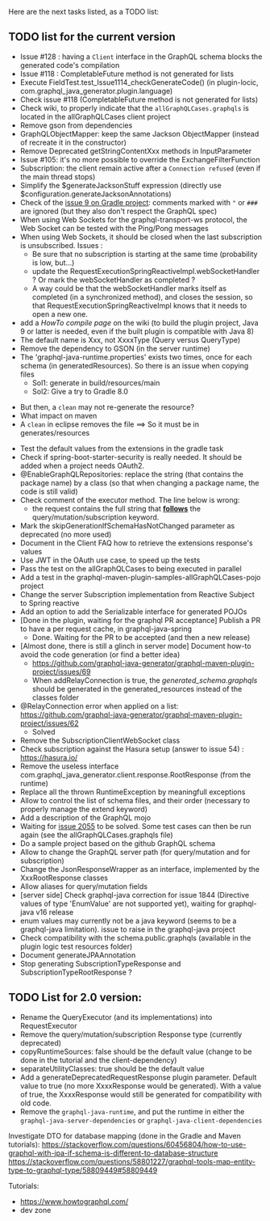 Here are the next tasks listed, as a TODO list:


## TODO list for the current version
* Issue #128 : having a `Client` interface in the GraphQL schema blocks the generated code's compilation
* Issue #118 : CompletableFuture method is not generated for lists
* Execute FieldTest.test_Issue1114_checkGenerateCode() (in plugin-locic, com.graphql_java_generator.plugin.language)
* Check issue #118 (CompletableFuture method is not generated for lists)
* Check wiki, to properly indicate that the `allGraphQLCases.graphqls` is located in the allGraphQLCases client project
* Remove gson from dependencies
* GraphQLObjectMapper: keep the same Jackson ObjectMapper (instead of recreate it in the constructor)
* Remove Deprecated getStringContentXxx methods in InputParameter
* Issue #105: it's no more possible to override the ExchangeFilterFunction
* Subscription: the client remain active after a `Connection refused` (even if the main thread stops)
* Simplify the $generateJacksonStuff expression (directly use $configuration.generateJacksonAnnotations)
* Check of the [issue 9 on Gradle project](https://github.com/graphql-java-generator/graphql-gradle-plugin-project/issues/9): comments marked with `"` or `###` are ignored (but they also don't respect the GraphQL spec)
* When using Web Sockets for the graphql-transport-ws protocol, the Web Socket can be tested with the Ping/Pong messages
* When using Web Sockets, it should be closed when the last subscription is unsubscribed. Issues :
    * Be sure that no subscription is starting at the same time (probability is low, but...)
    * update the RequestExecutionSpringReactiveImpl.webSocketHandler ?  Or mark the webSocketHandler as completed ?
    * A way could be that the webSocketHandler marks itself as completed (in a synchronized method), and closes the session, so that RequestExecutionSpringReactiveImpl knows that it needs to open a new one.
* add a _HowTo compile page_ on the wiki (to build the plugin project, Java 9 or latter is needed, even if the built plugin is compatible with Java 8)
* The default name is Xxx, not XxxxType (Query versus QueryType)
* Remove the dependency to GSON (in the server runtime)
* The 'graphql-java-runtime.properties' exists two times, once for each schema (in generatedResources). So there is an issue when copying files
    * Sol1: generate in build/resources/main
    * Sol2: Give a try to Gradle 8.0
- But then, a `clean` may not re-generate the resource?
- What impact on maven
- A `clean` in eclipse removes the file
==> So it must be in  generates/resources 
* Test the default values from the extensions in the gradle task
* Check if spring-boot-starter-security is really needed. It should be added when a project needs OAuth2.
* @EnableGraphQLRepositories: replace the string (that contains the package name) by a class (so that when changing a package name, the code is still valid)
* Check comment of the executor method. The line below is wrong:
    * the request contains the full string that <B><U>follows</U></B> the query/mutation/subscription keyword.<BR/>
* Mark the skipGenerationIfSchemaHasNotChanged parameter as deprecated (no more used)
* Document in the Client FAQ how to retrieve the extensions response's values
* Use JWT in the OAuth use case, to speed up the tests
* Pass the test on the allGraphQLCases to being executed in parallel
* Add a test in the graphql-maven-plugin-samples-allGraphQLCases-pojo project
* Change the server Subscription implementation from Reactive Subject to Spring reactive
* Add an option to add the Serializable interface for generated POJOs
* [Done in the plugin, waiting for the graphql PR acceptance] Publish a PR to have a per request cache, in graphql-java-spring 
    * Done. Waiting for the PR to be accepted (and then a new release)
* [Almost done, there is still a glinch in server mode] Document how-to avoid the code generation (or find a better idea)
    * https://github.com/graphql-java-generator/graphql-maven-plugin-project/issues/69
    * When addRelayConnection is true, the _generated_schema.graphqls_ should be generated in the generated_resources instead of the classes folder
* @RelayConnection error when applied on a list: https://github.com/graphql-java-generator/graphql-maven-plugin-project/issues/62
    * Solved
* Remove the SubscriptionClientWebSocket class
* Check subscription against the Hasura setup (answer to issue 54) : https://hasura.io/
* Remove the useless interface  com.graphql_java_generator.client.response.RootResponse (from the runtime)
* Replace all the thrown RuntimeException by meaningfull exceptions
* Allow to control the list of schema files, and their order (necessary to properly manage the extend keyword)
* Add a description of the GraphQL mojo
* Waiting for [issue 2055](https://github.com/graphql-java/graphql-java/issues/2055) to be solved. Some test cases can then be run again (see the allGraphQLCases.graphqls file)
* Do a sample project based on the github GraphQL schema
* Allow to change the GraphQL server path (for query/mutation and for subscription)
* Change the JsonResponseWrapper as an interface, implemented by the XxxRootResponse classes
* Allow aliases for query/mutation fields
* [server side] Check graphql-java correction for issue 1844 (Directive values of type 'EnumValue' are not supported yet), waiting for graphql-java v16 release
* enum values may currently not be a java keyword (seems to be a graphql-java limitation). issue to raise in the graphql-java project
* Check compatibility with the schema.public.graphqls (available in the plugin logic test resources folder)
* Document generateJPAAnnotation 
* Stop generating SubscriptionTypeResponse and SubscriptionTypeRootResponse ?

## TODO List for 2.0 version:
* Rename the QueryExecutor (and its implementations) into RequestExecutor
* Remove the query/mutation/subscription Response type (currently deprecated)
* copyRuntimeSources: false should be the default value (change to be done in the tutorial and the client-dependency)
* separateUtilityClasses: true should be the default value
* Add a generateDeprecatedRequestResponse plugin parameter. Default value to true (no more XxxxResponse would be generated). With a value of true, the XxxxResponse would still be generated for compatibility with old code.
* Remove the `graphql-java-runtime`, and put the runtime in either the `graphql-java-server-dependencies` or `graphql-java-client-dependencies`


Investigate DTO for database mapping (done in the Gradle and Maven tutorials):
https://stackoverflow.com/questions/60456804/how-to-use-graphql-with-jpa-if-schema-is-different-to-database-structure
https://stackoverflow.com/questions/58801227/graphql-tools-map-entity-type-to-graphql-type/58809449#58809449


Tutorials:
- https://www.howtographql.com/
- dev zone

